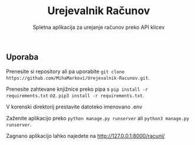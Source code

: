 <h1 align="center">Urejevalnik Računov</h1>
<p align="center">Spletna aplikacija za urejanje računov preko API klicev</p>
<br/>

## Uporaba
Prenesite si repository ali pa uporabite `git clone https://github.com/MihaMarkovi/Urejevalnik-Racunov.git`.

Prenesite zahtevane knjižnice preko pipa s `pip install -r requirements.txt` oz. `pip3 install -r requirements.txt`.

V korenski direktorij prestavite datoteko imenovano .env

Zaženite aplikacijo preko `python manage.py runserver` ali `python3 manage.py runserver`.

Zagnano aplikacijo lahko najedete na http://127.0.0.1:8000/racuni/
